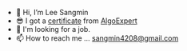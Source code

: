 - 👋 Hi, I’m Lee Sangmin
- 😎 I got a [certificate](https://certificate.algoexpert.io/AE-384c45c730) from [AlgoExpert](https://www.algoexpert.io/)
- 🤙 I'm looking for a job.
- 📫 How to reach me ... sangmin4208@gmail.com

<!---
sangmin4208/sangmin4208 is a ✨ special ✨ repository because its `README.md` (this file) appears on your GitHub profile.
You can click the Preview link to take a look at your changes.
--->
